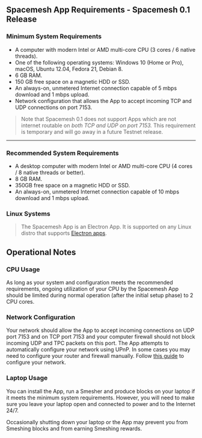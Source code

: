 ## Spacemesh App Requirements - Spacemesh 0.1 Release

### Minimum System Requirements

- A computer with modern Intel or AMD multi-core CPU (3 cores / 6 native threads).
- One of the following operating systems: Windows 10 (Home or Pro), macOS, Ubuntu 12.04, Fedora 21, Debian 8.
- 6 GB RAM.
- 150 GB free space on a magnetic HDD or SSD.
- An always-on, unmetered Internet connection capable of 5 mbps download and 1 mbps upload.
- Network configuration that allows the App to accept incoming TCP and UDP connections on port 7153.

> Note that Spacemesh 0.1 does not support Apps which are not internet routable on _both TCP and UDP on port 7153._ This requirement is temporary and will go away in a future Testnet release.
---

### Recommended System Requirements

- A desktop computer with modern Intel or AMD multi-core CPU (4 cores / 8 native threads or better).
- 8 GB RAM.
- 350GB free space on a magnetic HDD or SSD.
- An always-on, unmetered Internet connection capable of 10 mbps download and 1 mbps upload.

### Linux Systems
> The Spacemesh App is an Electron App. It is supported on any Linux distro that supports [Electron apps](https://electronjs.org/docs/tutorial/support).

## Operational Notes

### CPU Usage
As long as your system and configuration meets the recommended requirements, ongoing utilization of your CPU by the Spacemesh App should be limited during normal operation (after the initial setup phase) to 2 CPU cores.

### Network Configuration
Your network should allow the App to accept incoming connections on UDP port 7153 and on TCP port 7153 and your computer firewall should not block incoming UDP and TPC packets on this port. The App attempts to automatically configure your network using UPnP. In some cases you may need to configure your router and firewall manually. Follow [this guide](netconfig.md) to configure your network.

### Laptop Usage
You can install the App, run a Smesher and produce blocks on your laptop if it meets the minimum system requirements. However, you will need to make sure you leave your laptop open and connected to power and to the Internet 24/7.

Occasionally shutting down your laptop or the App may prevent you from Smeshing blocks and from earning Smeshing rewards.

